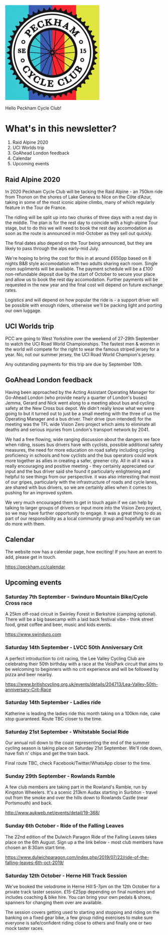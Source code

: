 <img src="../assets/logo.png" alt="Peckham Cycle Club" width="300" />

Hello Peckham Cycle Club!

# What's in this newsletter?

1. Raid Alpine 2020
2. UCI Worlds trip
3. GoAhead London feedback
4. Calendar
5. Upcoming events

## Raid Alpine 2020

In 2020 Peckham Cycle Club will be tacking the Raid Alpine - an 750km ride from Thonon on the shores of Lake Geneva to Nice on the Côte d’Azur, taking in some of the most iconic alpine climbs, many of which regularly feature in the Tour de France.

The ridling will be split up into two chunks of three days with a rest day in the middle.  The plan is for the rest day to coincide with a high-alpine Tour stage, but to do this we will need to book the rest day accomodation as soon as the route is announced in mid-October as they sell out quickly.

The final dates also depend on the Tour being announced, but they are likely to pass through the alps early-mid July.

We're hoping to bring the cost for this in at around £650pp based on 8 nights B&B style accomodation with two adults sharing each room. Single room supliments will be available.  The payment schedule will be a £100 non-refundable deposit due by the start of October to secure your place and allow us to book the rest day accomodation.  Further payments will be requested in the new year and the final cost will depend on future exchange rates.

Logistics and will depend on how popular the ride is - a support driver will be possible with enough riders, otherwise we'll be packing light and porting our own luggage.

## UCI Worlds trip

PCC are going to West Yorkshire over the weekend of 27-29th September to watch the UCI Road World Championships. The fastest men & women in the world will compete for the right to wear the famous striped jersey for a year.  No, not our summer jersey, the UCI Road World Champion's jersey.

Any outstanding payments for this trip are due by September 10th.

## GoAhead London feedback

Having been approached by the Acting Assistant Operating Manager for Go-Ahead London (who provide nearly a quarter of London's buses) Jemma, Gerard and Nick went along to a meeting about bus and cycling safety at the New Cross bus depot. We didn't really know what we were going to but it turned out to just be a small meeting with the three of us the Operating Manager and a bus driver. Their drive (pun intended) for the meeting was the TFL wide Vision Zero project which aims to eliminate all deaths and serious injuries from London's transport network by 2041.

We had a free flowing, wide ranging discussion about the dangers we face when riding, issues bus drivers have with cyclists, possible additional safety measures, the need for more education on road safety including cycling proficiency in schools and how cyclists and the bus operators could work more together as allies in creating a safer, greener city. All in all it was a really encouraging and positive meeting - they certainly appreciated our input and the bus driver said she found it particularly enlightening and helpful to see things from our perspective. it was also interesting that most of our gripes, particularly with the infrastructure of roads and cycle lanes, are shared with bus drivers, so we are certainly allies when it comes to pushing for an improved system.

We very much encouraged them to get in touch again if we can help by talking to larger groups of drivers or input more into the Vision Zero project, so we may have further opportunity to engage. It was a great thing to do as part of our responsibility as a local community group and hopefully we can do more with them.

## Calendar

The website now has a calendar page, how exciting!  If you have an event to add, please get in touch.

https://peckham.cc/calendar

## Upcoming events

### Saturday 7th September - Swinduro Mountain Bike/Cyclo Cross race

A 25km off-road circuit in Swinley Forest in Berkshire (camping optional).  There will be a big basecamp with a laid back festival vibe - think street food, great coffee and beer, music and kids events.

https://www.swinduro.com

### Saturday 14th September - LVCC 50th Anniversary Crit

A perfect introduction to crit racing, the Lee Valley Cycling Club are celebratng their 50th birthday with a race at the VeloPark circuit that aims to be welcoming to beginners with no crit experience and will be followed by pizza and beer nearby.

https://www.britishcycling.org.uk/events/details/204713/Lea-Valley-50th-anniversary-Crit-Race

### Saturday 14th September - Ladies ride

Katherine is leading the ladies ride this month taking on a 100km ride, cake stop guaranteed.  Route TBC closer to the time.

### Saturday 21st September - Whitstable Social Ride

Our annual roll down to the coast representing the end of the summer cycling season is taking place on Saturday 21st September.  We'll ride down, have fish n' chips and get the train back.

Final route TBC, check Facebook/Twitter/WhatsApp closer to the time.

### Sunday 29th September - Rowlands Ramble

A few club members are taking part in the Rowland's Ramble, run by Kingston Wheelers.  It's a scenic 213km Audax starting in Surbiton - travel out from the smoke and over the hills down to Rowlands Castle (near Portsmouth) and back.

http://www.aukweb.net/events/detail/19-368/

### Sunday 6th October - Ride of the Falling Leaves

The 22nd edition of the Dulwich Paragon Ride of the Falling Leaves takes place on the 6th August.  Sign up a the link below - most club members have chosen an 8:30am start time.

https://www.dulwichparagon.com/index.php/2019/07/22/ride-of-the-falling-leaves-6th-oct-2019/

### Saturday 12th October - Herne Hill Track Session

We've booked the velodrome in Herne Hill 5-7pm on the 12th October for a private track taster session.  £15-£25pp depending on final numbers and includes coaching & bike hire.  You can bring your own pedals & shoes, spanners for changing them over are available.

The session covers getting used to starting and stopping and riding on the banking on a fixed gear bike, a few group riding exercises to make sure everyone is safe/confident riding close to others and finally one or two mock taster races.
